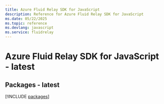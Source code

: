 ```yaml
---
title: Azure Fluid Relay SDK for JavaScript
description: Reference for Azure Fluid Relay SDK for JavaScript
ms.date: 05/22/2025
ms.topic: reference
ms.devlang: javascript
ms.service: fluidrelay
---
```

# Azure Fluid Relay SDK for JavaScript - latest
## Packages - latest
[!INCLUDE [packages](fluid-relay-index.md)]